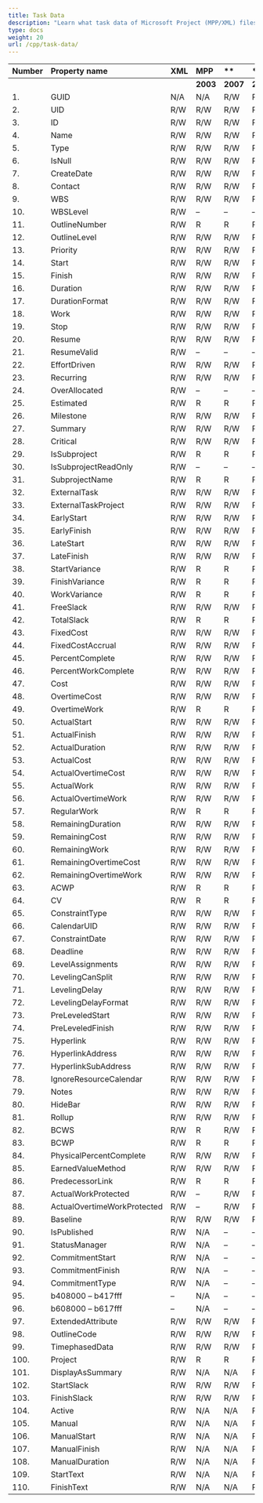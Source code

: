 ```yaml
---
title: Task Data
description: "Learn what task data of Microsoft Project (MPP/XML) files are can be written or read by Aspose.Tasks for C++."
type: docs
weight: 20
url: /cpp/task-data/
---
```


|**Number** |**Property name** |**XML** |**MPP** |** |** |**  |** |** |**Comments** |
| :- | :- | :- | :- | :- | :- | :- | :- | :- | :- |
| | | |**2003** |**2007** |**2010** |**2013** |**2016** |**2019** | |
|1. |GUID |N/A |N/A |R/W |R/W |R/W |R/W |R/W | |
|2. |UID |R/W |R/W |R/W |R/W |R/W |R/W |R/W | |
|3. |ID |R/W |R/W |R/W |R/W |R/W |R/W |R/W | |
|4. |Name |R/W |R/W |R/W |R/W |R/W |R/W |R/W | |
|5. |Type |R/W |R/W |R/W |R/W |R/W |R/W |R/W | |
|6. |IsNull |R/W |R/W |R/W |R/W |R/W |R/W |R/W | |
|7. |CreateDate |R/W |R/W |R/W |R/W |R/W |R/W |R/W | |
|8. |Contact |R/W |R/W |R/W |R/W |R/W |R/W |R/W | |
|9. |WBS |R/W |R/W |R/W |R/W |R/W |R/W |R/W | |
|10. |WBSLevel |R/W |– |– |– |– |– |– | |
|11. |OutlineNumber |R/W |R |R |R |R |R |R | |
|12. |OutlineLevel |R/W |R/W |R/W |R/W |R/W |R/W |R/W | |
|13. |Priority |R/W |R/W |R/W |R/W |R/W |R/W |R/W | |
|14. |Start |R/W |R/W |R/W |R/W |R/W |R/W |R/W | |
|15. |Finish |R/W |R/W |R/W |R/W |R/W |R/W |R/W | |
|16. |Duration |R/W |R/W |R/W |R/W |R/W |R/W |R/W | |
|17. |DurationFormat |R/W |R/W |R/W |R/W |R/W |R/W |R/W | |
|18. |Work |R/W |R/W |R/W |R/W |R/W |R/W |R/W | |
|19. |Stop |R/W |R/W |R/W |R/W |R/W |R/W |R/W | |
|20. |Resume |R/W |R/W |R/W |R/W |R/W |R/W |R/W | |
|21. |ResumeValid |R/W |– |– |– |– |– |– | |
|22. |EffortDriven |R/W |R/W |R/W |R/W |R/W |R/W |R/W | |
|23. |Recurring |R/W |R/W |R/W |R/W |R/W |R/W |R/W | |
|24. |OverAllocated |R/W |– |– |– |– |– |– | |
|25. |Estimated |R/W |R |R |R |R |R |R | |
|26. |Milestone |R/W |R/W |R/W |R/W |R/W |R/W |R/W | |
|27. |Summary |R/W |R/W |R/W |R/W |R/W |R/W |R/W | |
|28. |Critical |R/W |R/W |R/W |R/W |R/W |R/W |R/W | |
|29. |IsSubproject |R/W |R |R |R |R |R |R | |
|30. |IsSubprojectReadOnly |R/W |– |– |– |– |– |– | |
|31. |SubprojectName |R/W |R |R |R |R |R |R | |
|32. |ExternalTask |R/W |R/W |R/W |R/W |R/W |R/W |R/W | |
|33. |ExternalTaskProject |R/W |R/W |R/W |R/W |R/W |R/W |R/W | |
|34. |EarlyStart |R/W |R/W |R/W |R/W |R/W |R/W |R/W | |
|35. |EarlyFinish |R/W |R/W |R/W |R/W |R/W |R/W |R/W | |
|36. |LateStart |R/W |R/W |R/W |R/W |R/W |R/W |R/W | |
|37. |LateFinish |R/W |R/W |R/W |R/W |R/W |R/W |R/W | |
|38. |StartVariance |R/W |R |R |R |R |R |R | |
|39. |FinishVariance |R/W |R |R |R |R |R |R | |
|40. |WorkVariance |R/W |R |R |R |R |R |R | |
|41. |FreeSlack |R/W |R/W |R/W |R/W |R/W |R/W |R/W | |
|42. |TotalSlack |R/W |R |R |R |R |R |R | |
|43. |FixedCost |R/W |R/W |R/W |R/W |R/W |R/W |R/W | |
|44. |FixedCostAccrual |R/W |R/W |R/W |R/W |R/W |R/W |R/W | |
|45. |PercentComplete |R/W |R/W |R/W |R/W |R/W |R/W |R/W | |
|46. |PercentWorkComplete |R/W |R/W |R/W |R/W |R/W |R/W |R/W | |
|47. |Cost |R/W |R/W |R/W |R/W |R/W |R/W |R/W | |
|48. |OvertimeCost |R/W |R/W |R/W |R/W |R/W |R/W |R/W | |
|49. |OvertimeWork |R/W |R |R |R |R |R |R | |
|50. |ActualStart |R/W |R/W |R/W |R/W |R/W |R/W |R/W | |
|51. |ActualFinish |R/W |R/W |R/W |R/W |R/W |R/W |R/W | |
|52. |ActualDuration |R/W |R/W |R/W |R/W |R/W |R/W |R/W | |
|53. |ActualCost |R/W |R/W |R/W |R/W |R/W |R/W |R/W | |
|54. |ActualOvertimeCost |R/W |R/W |R/W |R/W |R/W |R/W |R/W | |
|55. |ActualWork |R/W |R/W |R/W |R/W |R/W |R/W |R/W | |
|56. |ActualOvertimeWork |R/W |R/W |R/W |R/W |R/W |R/W |R/W | |
|57. |RegularWork |R/W |R |R |R |R |R |R | |
|58. |RemainingDuration |R/W |R/W |R/W |R/W |R/W |R/W |R/W | |
|59. |RemainingCost |R/W |R/W |R/W |R/W |R/W |R/W |R/W | |
|60. |RemainingWork |R/W |R/W |R/W |R/W |R/W |R/W |R/W | |
|61. |RemainingOvertimeCost |R/W |R/W |R/W |R/W |R/W |R/W |R/W | |
|62. |RemainingOvertimeWork |R/W |R/W |R/W |R/W |R/W |R/W |R/W | |
|63. |ACWP |R/W |R |R |R |R |R |R | |
|64. |CV |R/W |R |R |R |R |R |R | |
|65. |ConstraintType |R/W |R/W |R/W |R/W |R/W |R/W |R/W | |
|66. |CalendarUID |R/W |R/W |R/W |R/W |R/W |R/W |R/W | |
|67. |ConstraintDate |R/W |R/W |R/W |R/W |R/W |R/W |R/W | |
|68. |Deadline |R/W |R/W |R/W |R/W |R/W |R/W |R/W | |
|69. |LevelAssignments |R/W |R/W |R/W |R/W |R/W |R/W |R/W | |
|70. |LevelingCanSplit |R/W |R/W |R/W |R/W |R/W |R/W |R/W | |
|71. |LevelingDelay |R/W |R/W |R/W |R/W |R/W |R/W |R/W | |
|72. |LevelingDelayFormat |R/W |R/W |R/W |R/W |R/W |R/W |R/W | |
|73. |PreLeveledStart |R/W |R/W |R/W |R/W |R/W |R/W |R/W | |
|74. |PreLeveledFinish |R/W |R/W |R/W |R/W |R/W |R/W |R/W | |
|75. |Hyperlink |R/W |R/W |R/W |R/W |R/W |R/W |R/W | |
|76. |HyperlinkAddress |R/W |R/W |R/W |R/W |R/W |R/W |R/W | |
|77. |HyperlinkSubAddress |R/W |R/W |R/W |R/W |R/W |R/W |R/W | |
|78. |IgnoreResourceCalendar |R/W |R/W |R/W |R/W |R/W |R/W |R/W | |
|79. |Notes |R/W |R/W |R/W |R/W |R/W |R/W |R/W | |
|80. |HideBar |R/W |R/W |R/W |R/W |R/W |R/W |R/W | |
|81. |Rollup |R/W |R/W |R/W |R/W |R/W |R/W |R/W | |
|82. |BCWS |R/W |R |R/W |R/W |R/W |R/W |R/W | |
|83. |BCWP |R/W |R |R |R |R |R |R | |
|84. |PhysicalPercentComplete |R/W |R/W |R/W |R/W |R/W |R/W |R/W | |
|85. |EarnedValueMethod |R/W |R/W |R/W |R/W |R/W |R/W |R/W | |
|86. |PredecessorLink |R/W |R |R |R |R |R/W |R/W | |
|87. |ActualWorkProtected |R/W |– |R/W |R/W |R/W |R/W |R/W | |
|88. |ActualOvertimeWorkProtected |R/W |– |R/W |R/W |R/W |R/W |R/W | |
|89. |Baseline |R/W |R/W |R/W |R/W |R/W |R/W |R/W | |
|90. |IsPublished |R/W |N/A |– |– |– |– |– | |
|91. |StatusManager |R/W |N/A |– |– |– |– |– | |
|92. |CommitmentStart |R/W |N/A |– |– |– |– |– | |
|93. |CommitmentFinish |R/W |N/A |– |– |– |– |– | |
|94. |CommitmentType |R/W |N/A |– |– |– |– |– | |
|95. |b408000 – b417fff |– |N/A |– |– |– |– |– | |
|96. |b608000 – b617fff |– |N/A |– |– |– |– |– | |
|97. |ExtendedAttribute |R/W |R/W |R/W |R/W |R/W |R/W |R/W | |
|98. |OutlineCode |R/W |R/W |R/W |R/W |R/W |R/W |R/W | |
|99. |TimephasedData |R/W |R/W |R/W |R/W |R/W |R/W |R/W | |
|100. |Project |R/W |R |R |R |R |R |R | |
|101. |DisplayAsSummary |R/W |N/A |N/A |R/W |R/W |R/W |R/W | |
|102. |StartSlack |R/W |R/W |R/W |R/W |R/W |R/W |R/W | |
|103. |FinishSlack |R/W |R/W |R/W |R/W |R/W |R/W |R/W | |
|104. |Active |R/W |N/A |N/A |R/W |R/W |R/W |R/W | |
|105. |Manual |R/W |N/A |N/A |R/W |R/W |R/W |R/W | |
|106. |ManualStart |R/W |N/A |N/A |R/W |R/W |R/W |R/W | |
|107. |ManualFinish |R/W |N/A |N/A |R/W |R/W |R/W |R/W | |
|108. |ManualDuration |R/W |N/A |N/A |R/W |R/W |R/W |R/W | |
|109. |StartText |R/W |N/A |N/A |R/W |R/W |R/W |R/W | |
|110. |FinishText |R/W |N/A |N/A |R/W |R/W |R/W |R/W | |

